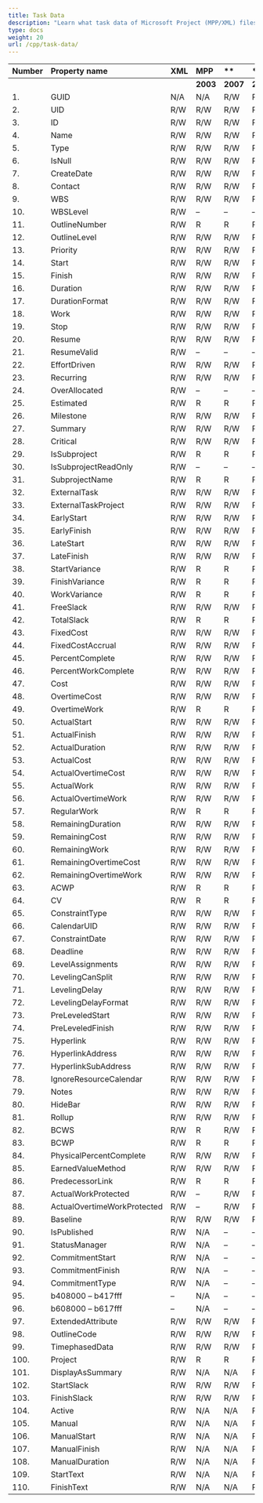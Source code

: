 ```yaml
---
title: Task Data
description: "Learn what task data of Microsoft Project (MPP/XML) files are can be written or read by Aspose.Tasks for C++."
type: docs
weight: 20
url: /cpp/task-data/
---
```


|**Number** |**Property name** |**XML** |**MPP** |** |** |**  |** |** |**Comments** |
| :- | :- | :- | :- | :- | :- | :- | :- | :- | :- |
| | | |**2003** |**2007** |**2010** |**2013** |**2016** |**2019** | |
|1. |GUID |N/A |N/A |R/W |R/W |R/W |R/W |R/W | |
|2. |UID |R/W |R/W |R/W |R/W |R/W |R/W |R/W | |
|3. |ID |R/W |R/W |R/W |R/W |R/W |R/W |R/W | |
|4. |Name |R/W |R/W |R/W |R/W |R/W |R/W |R/W | |
|5. |Type |R/W |R/W |R/W |R/W |R/W |R/W |R/W | |
|6. |IsNull |R/W |R/W |R/W |R/W |R/W |R/W |R/W | |
|7. |CreateDate |R/W |R/W |R/W |R/W |R/W |R/W |R/W | |
|8. |Contact |R/W |R/W |R/W |R/W |R/W |R/W |R/W | |
|9. |WBS |R/W |R/W |R/W |R/W |R/W |R/W |R/W | |
|10. |WBSLevel |R/W |– |– |– |– |– |– | |
|11. |OutlineNumber |R/W |R |R |R |R |R |R | |
|12. |OutlineLevel |R/W |R/W |R/W |R/W |R/W |R/W |R/W | |
|13. |Priority |R/W |R/W |R/W |R/W |R/W |R/W |R/W | |
|14. |Start |R/W |R/W |R/W |R/W |R/W |R/W |R/W | |
|15. |Finish |R/W |R/W |R/W |R/W |R/W |R/W |R/W | |
|16. |Duration |R/W |R/W |R/W |R/W |R/W |R/W |R/W | |
|17. |DurationFormat |R/W |R/W |R/W |R/W |R/W |R/W |R/W | |
|18. |Work |R/W |R/W |R/W |R/W |R/W |R/W |R/W | |
|19. |Stop |R/W |R/W |R/W |R/W |R/W |R/W |R/W | |
|20. |Resume |R/W |R/W |R/W |R/W |R/W |R/W |R/W | |
|21. |ResumeValid |R/W |– |– |– |– |– |– | |
|22. |EffortDriven |R/W |R/W |R/W |R/W |R/W |R/W |R/W | |
|23. |Recurring |R/W |R/W |R/W |R/W |R/W |R/W |R/W | |
|24. |OverAllocated |R/W |– |– |– |– |– |– | |
|25. |Estimated |R/W |R |R |R |R |R |R | |
|26. |Milestone |R/W |R/W |R/W |R/W |R/W |R/W |R/W | |
|27. |Summary |R/W |R/W |R/W |R/W |R/W |R/W |R/W | |
|28. |Critical |R/W |R/W |R/W |R/W |R/W |R/W |R/W | |
|29. |IsSubproject |R/W |R |R |R |R |R |R | |
|30. |IsSubprojectReadOnly |R/W |– |– |– |– |– |– | |
|31. |SubprojectName |R/W |R |R |R |R |R |R | |
|32. |ExternalTask |R/W |R/W |R/W |R/W |R/W |R/W |R/W | |
|33. |ExternalTaskProject |R/W |R/W |R/W |R/W |R/W |R/W |R/W | |
|34. |EarlyStart |R/W |R/W |R/W |R/W |R/W |R/W |R/W | |
|35. |EarlyFinish |R/W |R/W |R/W |R/W |R/W |R/W |R/W | |
|36. |LateStart |R/W |R/W |R/W |R/W |R/W |R/W |R/W | |
|37. |LateFinish |R/W |R/W |R/W |R/W |R/W |R/W |R/W | |
|38. |StartVariance |R/W |R |R |R |R |R |R | |
|39. |FinishVariance |R/W |R |R |R |R |R |R | |
|40. |WorkVariance |R/W |R |R |R |R |R |R | |
|41. |FreeSlack |R/W |R/W |R/W |R/W |R/W |R/W |R/W | |
|42. |TotalSlack |R/W |R |R |R |R |R |R | |
|43. |FixedCost |R/W |R/W |R/W |R/W |R/W |R/W |R/W | |
|44. |FixedCostAccrual |R/W |R/W |R/W |R/W |R/W |R/W |R/W | |
|45. |PercentComplete |R/W |R/W |R/W |R/W |R/W |R/W |R/W | |
|46. |PercentWorkComplete |R/W |R/W |R/W |R/W |R/W |R/W |R/W | |
|47. |Cost |R/W |R/W |R/W |R/W |R/W |R/W |R/W | |
|48. |OvertimeCost |R/W |R/W |R/W |R/W |R/W |R/W |R/W | |
|49. |OvertimeWork |R/W |R |R |R |R |R |R | |
|50. |ActualStart |R/W |R/W |R/W |R/W |R/W |R/W |R/W | |
|51. |ActualFinish |R/W |R/W |R/W |R/W |R/W |R/W |R/W | |
|52. |ActualDuration |R/W |R/W |R/W |R/W |R/W |R/W |R/W | |
|53. |ActualCost |R/W |R/W |R/W |R/W |R/W |R/W |R/W | |
|54. |ActualOvertimeCost |R/W |R/W |R/W |R/W |R/W |R/W |R/W | |
|55. |ActualWork |R/W |R/W |R/W |R/W |R/W |R/W |R/W | |
|56. |ActualOvertimeWork |R/W |R/W |R/W |R/W |R/W |R/W |R/W | |
|57. |RegularWork |R/W |R |R |R |R |R |R | |
|58. |RemainingDuration |R/W |R/W |R/W |R/W |R/W |R/W |R/W | |
|59. |RemainingCost |R/W |R/W |R/W |R/W |R/W |R/W |R/W | |
|60. |RemainingWork |R/W |R/W |R/W |R/W |R/W |R/W |R/W | |
|61. |RemainingOvertimeCost |R/W |R/W |R/W |R/W |R/W |R/W |R/W | |
|62. |RemainingOvertimeWork |R/W |R/W |R/W |R/W |R/W |R/W |R/W | |
|63. |ACWP |R/W |R |R |R |R |R |R | |
|64. |CV |R/W |R |R |R |R |R |R | |
|65. |ConstraintType |R/W |R/W |R/W |R/W |R/W |R/W |R/W | |
|66. |CalendarUID |R/W |R/W |R/W |R/W |R/W |R/W |R/W | |
|67. |ConstraintDate |R/W |R/W |R/W |R/W |R/W |R/W |R/W | |
|68. |Deadline |R/W |R/W |R/W |R/W |R/W |R/W |R/W | |
|69. |LevelAssignments |R/W |R/W |R/W |R/W |R/W |R/W |R/W | |
|70. |LevelingCanSplit |R/W |R/W |R/W |R/W |R/W |R/W |R/W | |
|71. |LevelingDelay |R/W |R/W |R/W |R/W |R/W |R/W |R/W | |
|72. |LevelingDelayFormat |R/W |R/W |R/W |R/W |R/W |R/W |R/W | |
|73. |PreLeveledStart |R/W |R/W |R/W |R/W |R/W |R/W |R/W | |
|74. |PreLeveledFinish |R/W |R/W |R/W |R/W |R/W |R/W |R/W | |
|75. |Hyperlink |R/W |R/W |R/W |R/W |R/W |R/W |R/W | |
|76. |HyperlinkAddress |R/W |R/W |R/W |R/W |R/W |R/W |R/W | |
|77. |HyperlinkSubAddress |R/W |R/W |R/W |R/W |R/W |R/W |R/W | |
|78. |IgnoreResourceCalendar |R/W |R/W |R/W |R/W |R/W |R/W |R/W | |
|79. |Notes |R/W |R/W |R/W |R/W |R/W |R/W |R/W | |
|80. |HideBar |R/W |R/W |R/W |R/W |R/W |R/W |R/W | |
|81. |Rollup |R/W |R/W |R/W |R/W |R/W |R/W |R/W | |
|82. |BCWS |R/W |R |R/W |R/W |R/W |R/W |R/W | |
|83. |BCWP |R/W |R |R |R |R |R |R | |
|84. |PhysicalPercentComplete |R/W |R/W |R/W |R/W |R/W |R/W |R/W | |
|85. |EarnedValueMethod |R/W |R/W |R/W |R/W |R/W |R/W |R/W | |
|86. |PredecessorLink |R/W |R |R |R |R |R/W |R/W | |
|87. |ActualWorkProtected |R/W |– |R/W |R/W |R/W |R/W |R/W | |
|88. |ActualOvertimeWorkProtected |R/W |– |R/W |R/W |R/W |R/W |R/W | |
|89. |Baseline |R/W |R/W |R/W |R/W |R/W |R/W |R/W | |
|90. |IsPublished |R/W |N/A |– |– |– |– |– | |
|91. |StatusManager |R/W |N/A |– |– |– |– |– | |
|92. |CommitmentStart |R/W |N/A |– |– |– |– |– | |
|93. |CommitmentFinish |R/W |N/A |– |– |– |– |– | |
|94. |CommitmentType |R/W |N/A |– |– |– |– |– | |
|95. |b408000 – b417fff |– |N/A |– |– |– |– |– | |
|96. |b608000 – b617fff |– |N/A |– |– |– |– |– | |
|97. |ExtendedAttribute |R/W |R/W |R/W |R/W |R/W |R/W |R/W | |
|98. |OutlineCode |R/W |R/W |R/W |R/W |R/W |R/W |R/W | |
|99. |TimephasedData |R/W |R/W |R/W |R/W |R/W |R/W |R/W | |
|100. |Project |R/W |R |R |R |R |R |R | |
|101. |DisplayAsSummary |R/W |N/A |N/A |R/W |R/W |R/W |R/W | |
|102. |StartSlack |R/W |R/W |R/W |R/W |R/W |R/W |R/W | |
|103. |FinishSlack |R/W |R/W |R/W |R/W |R/W |R/W |R/W | |
|104. |Active |R/W |N/A |N/A |R/W |R/W |R/W |R/W | |
|105. |Manual |R/W |N/A |N/A |R/W |R/W |R/W |R/W | |
|106. |ManualStart |R/W |N/A |N/A |R/W |R/W |R/W |R/W | |
|107. |ManualFinish |R/W |N/A |N/A |R/W |R/W |R/W |R/W | |
|108. |ManualDuration |R/W |N/A |N/A |R/W |R/W |R/W |R/W | |
|109. |StartText |R/W |N/A |N/A |R/W |R/W |R/W |R/W | |
|110. |FinishText |R/W |N/A |N/A |R/W |R/W |R/W |R/W | |

